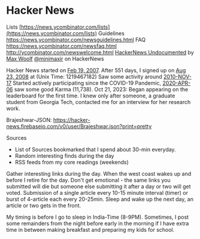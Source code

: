 # Hacker News

Lists [https://news.ycombinator.com/lists](https://news.ycombinator.com/lists)
Guidelines https://news.ycombinator.com/newsguidelines.html
FAQ https://news.ycombinator.com/newsfaq.html
http://ycombinator.com/newswelcome.html
[HackerNews Undocumented](https://github.com/minimaxir/hacker-news-undocumented) by [Max Woolf](https://minimaxir.com) [@minimaxir](https://news.ycombinator.com/user?id=minimaxir) on HackerNews

Hacker News started on [Feb 19, 2007](https://news.ycombinator.com/front?day=2007-02-19).
After 551 days, I signed up on [Aug 23, 2008](https://news.ycombinator.com/front?day=2008-08-23) at (Unix Time: 1219467182)
Saw some activity around [2010-NOV-17](https://web.archive.org/web/20101117063322/https://news.ycombinator.com/user?id=Brajeshwar)
Started actively participating since the COVID-19 Pandemic, [2020-APR-06](https://web.archive.org/web/20200406075341/https://news.ycombinator.com/user?id=Brajeshwar) saw some good Karma (11,738).
Oct 21, 2023: Began appearing on the leaderboard for the first time. I knew only after someone, a graduate student from Georgia Tech, contacted me for an interview for her research work.

Brajeshwar-JSON: https://hacker-news.firebaseio.com/v0/user/Brajeshwar.json?print=pretty

Sources

- List of Sources bookmarked that I spend about 30-min everyday.
- Random interesting finds during the day
- RSS feeds from my core readings (weekends)

Gather interesting links during the day.
When the west coast wakes up and before I retire for the day.
Don't get emotional - the same links you submitted will die but someone else submitting it after a day or two will get voted.
Submission of a single article every 10-15 minute interval (timer) or burst of 4-article each every 20-25min. Sleep and wake up the next day, an article or two gets in the front.

My timing is before I go to sleep in India-Time (8-9PM). Sometimes, I post some remainders from the night before early in the morning if I have extra time in between making breakfast and preparing my kids for school.

[^HackerNews]: [Hacker News](https://en.wikipedia.org/wiki/Hacker_News) (HN) is a website focusing on computer science and entrepreneurship. It is run by Y Combinator. In general, content that can be submitted is defined as “anything that gratifies one’s intellectual curiosity.” The word hacker in “Hacker News” is used in its original meaning and refers to the hacker culture which consists of people who enjoy tinkering with technology.